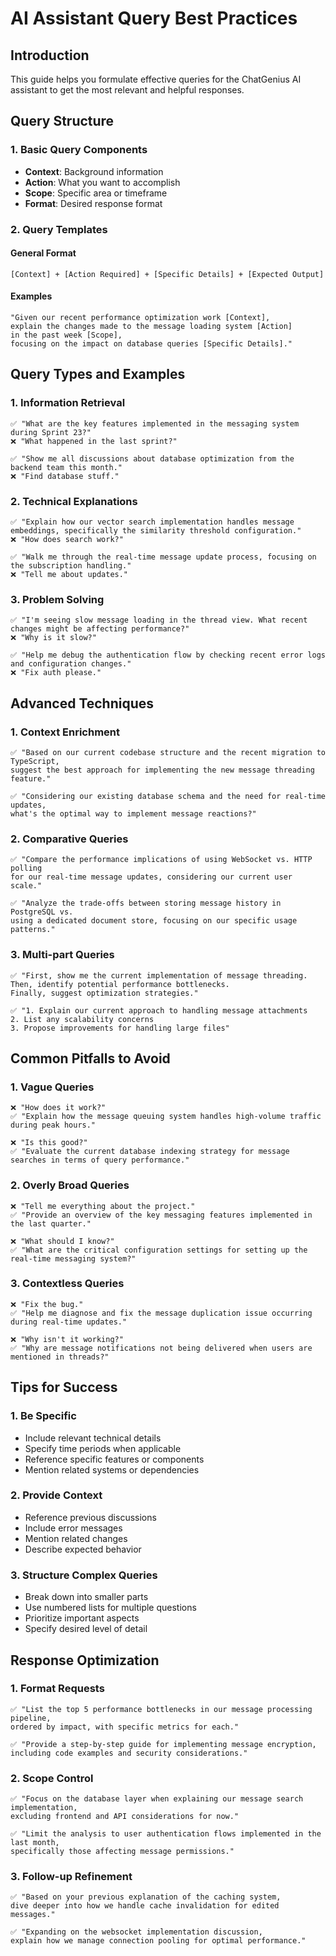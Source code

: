 # AI Assistant Query Best Practices

## Introduction
This guide helps you formulate effective queries for the ChatGenius AI assistant to get the most relevant and helpful responses.

## Query Structure

### 1. Basic Query Components
- **Context**: Background information
- **Action**: What you want to accomplish
- **Scope**: Specific area or timeframe
- **Format**: Desired response format

### 2. Query Templates

#### General Format
```
[Context] + [Action Required] + [Specific Details] + [Expected Output]
```

#### Examples
```
"Given our recent performance optimization work [Context], 
explain the changes made to the message loading system [Action] 
in the past week [Scope], 
focusing on the impact on database queries [Specific Details]."
```

## Query Types and Examples

### 1. Information Retrieval
```
✅ "What are the key features implemented in the messaging system during Sprint 23?"
❌ "What happened in the last sprint?"

✅ "Show me all discussions about database optimization from the backend team this month."
❌ "Find database stuff."
```

### 2. Technical Explanations
```
✅ "Explain how our vector search implementation handles message embeddings, specifically the similarity threshold configuration."
❌ "How does search work?"

✅ "Walk me through the real-time message update process, focusing on the subscription handling."
❌ "Tell me about updates."
```

### 3. Problem Solving
```
✅ "I'm seeing slow message loading in the thread view. What recent changes might be affecting performance?"
❌ "Why is it slow?"

✅ "Help me debug the authentication flow by checking recent error logs and configuration changes."
❌ "Fix auth please."
```

## Advanced Techniques

### 1. Context Enrichment
```
✅ "Based on our current codebase structure and the recent migration to TypeScript,
suggest the best approach for implementing the new message threading feature."

✅ "Considering our existing database schema and the need for real-time updates,
what's the optimal way to implement message reactions?"
```

### 2. Comparative Queries
```
✅ "Compare the performance implications of using WebSocket vs. HTTP polling
for our real-time message updates, considering our current user scale."

✅ "Analyze the trade-offs between storing message history in PostgreSQL vs.
using a dedicated document store, focusing on our specific usage patterns."
```

### 3. Multi-part Queries
```
✅ "First, show me the current implementation of message threading.
Then, identify potential performance bottlenecks.
Finally, suggest optimization strategies."

✅ "1. Explain our current approach to handling message attachments
2. List any scalability concerns
3. Propose improvements for handling large files"
```

## Common Pitfalls to Avoid

### 1. Vague Queries
```
❌ "How does it work?"
✅ "Explain how the message queuing system handles high-volume traffic during peak hours."

❌ "Is this good?"
✅ "Evaluate the current database indexing strategy for message searches in terms of query performance."
```

### 2. Overly Broad Queries
```
❌ "Tell me everything about the project."
✅ "Provide an overview of the key messaging features implemented in the last quarter."

❌ "What should I know?"
✅ "What are the critical configuration settings for setting up the real-time messaging system?"
```

### 3. Contextless Queries
```
❌ "Fix the bug."
✅ "Help me diagnose and fix the message duplication issue occurring during real-time updates."

❌ "Why isn't it working?"
✅ "Why are message notifications not being delivered when users are mentioned in threads?"
```

## Tips for Success

### 1. Be Specific
- Include relevant technical details
- Specify time periods when applicable
- Reference specific features or components
- Mention related systems or dependencies

### 2. Provide Context
- Reference previous discussions
- Include error messages
- Mention related changes
- Describe expected behavior

### 3. Structure Complex Queries
- Break down into smaller parts
- Use numbered lists for multiple questions
- Prioritize important aspects
- Specify desired level of detail

## Response Optimization

### 1. Format Requests
```
✅ "List the top 5 performance bottlenecks in our message processing pipeline,
ordered by impact, with specific metrics for each."

✅ "Provide a step-by-step guide for implementing message encryption,
including code examples and security considerations."
```

### 2. Scope Control
```
✅ "Focus on the database layer when explaining our message search implementation,
excluding frontend and API considerations for now."

✅ "Limit the analysis to user authentication flows implemented in the last month,
specifically those affecting message permissions."
```

### 3. Follow-up Refinement
```
✅ "Based on your previous explanation of the caching system,
dive deeper into how we handle cache invalidation for edited messages."

✅ "Expanding on the websocket implementation discussion,
explain how we manage connection pooling for optimal performance."
``` 